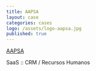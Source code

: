 ```yaml
---
title: AAPSA
layout: case
categories: cases
logo: /assets/logo-aapsa.jpg
published: true
---
```


[AAPSA](http://www.aapsa.com.br)

SaaS :: CRM / Recursos Humanos
